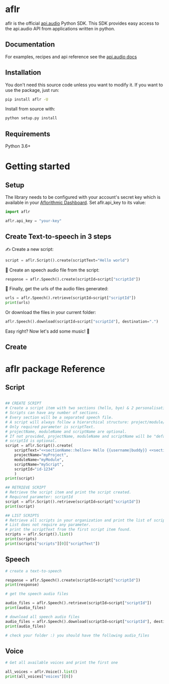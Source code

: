 # aflr

aflr is the official [api.audio](https://www.api.audio) Python SDK. This SDK provides easy access to the api.audio API from applications written in python.

## Documentation

For examples, recipes and api reference see the [api.audio docs](https://docs.api.audio/reference)

## Installation

You don't need this source code unless you want to modify it. If you want to use the package, just run:

```sh
pip install aflr -U
```

Install from source with:

```sh
python setup.py install
```

## Requirements

Python 3.6+

# Getting started

## Setup

The library needs to be configured with your account's secret key which is available in your [Aflorithmic Dashboard](https://console.api.audio). Set aflr.api_key to its value:

```python
import aflr

aflr.api_key = "your-key"
```

## Create Text-to-speech in 3 steps

✍️ Create a new script:

```python
script = aflr.Script().create(scriptText="Hello world")
```

🎤 Create an speech audio file from the script:

```python
response = aflr.Speech().create(scriptId=script["scriptId"])
```

🎉 Finally, get the urls of the audio files generated:

```python
urls = aflr.Speech().retrieve(scriptId=script["scriptId"])
print(urls)
```

Or download the files in your current folder:

```python
aflr.Speech().download(scriptId=script["scriptId"], destination=".")
```

Easy right? Now let's add some music! 🔮

## Create

# aflr package Reference

## Script

```python

## CREATE SCRIPT
# Create a script item with two sections (hello, bye) & 2 personalisation parameters (username, location).
# Scripts can have any number of sections.
# Every section will be a separated speech file.
# A script will always follow a hierarchical structure: project/module/script.
# Only required parameter is scriptText.
# projectName, moduleName and scriptName are optional.
# If not provided, projectName, moduleName and scriptName will be "default".
# scriptId is optional.
script = aflr.Script().create(
    scriptText="<<sectionName::hello>> Hello {{username|buddy}} <<sectionName::bye>> Good bye from {{location|barcelona}}",
    projectName="myProject",
    moduleName="myModule",
    scriptName="myScript",
    scriptId="id-1234"
    )
print(script)

## RETRIEVE SCRIPT
# Retrieve the script item and print the script created.
# Required parameter: scriptId
script = aflr.Script().retrieve(scriptId=script["scriptId"])
print(script)

## LIST SCRIPTS
# Retrieve all scripts in your organization and print the list of scripts.
# List does not require any parameter.
# print the scriptText from the first script item found.
scripts = aflr.Script().list()
print(scripts)
print(scripts["scripts"][0]["scriptText"])

```

## Speech

```python
# create a text-to-speech

response = aflr.Speech().create(scriptId=script["scriptId"])
print(response)

# get the speech audio files

audio_files = aflr.Speech().retrieve(scriptId=script["scriptId"])
print(audio_files)

# download all speech audio files
audio_files = aflr.Speech().download(scriptId=script["scriptId"], destination=".")
print(audio_files)

# check your folder :) you should have the following audio_files


```

## Voice

```python
# Get all available voices and print the first one

all_voices = aflr.Voice().list()
print(all_voices["voices"][0])

```

